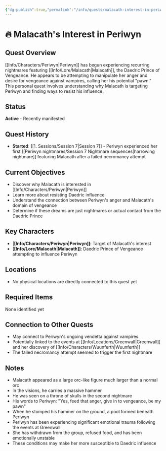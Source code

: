 ```yaml
---
{"dg-publish":true,"permalink":"/info/quests/malacath-interest-in-periwyn/"}
---
```



# 🔥 Malacath's Interest in Periwyn

## Quest Overview
[[Info/Characters/Periwyn\|Periwyn]] has begun experiencing recurring nightmares featuring [[Info/Lore/Malacath\|Malacath]], the Daedric Prince of Vengeance. He appears to be attempting to manipulate her anger and desire for vengeance against vampires, calling her his potential "pawn." This personal quest involves understanding why Malacath is targeting Periwyn and finding ways to resist his influence.

## Status
**Active** - Recently manifested

## Quest History
- **Started**: [[1. Sessions/Session 7\|Session 7]] - Periwyn experienced her first [[Periwyn nightmares/Session 7 Nightmare sequences\|harrowing nightmare]] featuring Malacath after a failed necromancy attempt

## Current Objectives
- Discover why Malacath is interested in [[Info/Characters/Periwyn\|Periwyn]]
- Learn more about resisting Daedric influence
- Understand the connection between Periwyn's anger and Malacath's domain of vengeance
- Determine if these dreams are just nightmares or actual contact from the Daedric Prince

## Key Characters
- **[[Info/Characters/Periwyn\|Periwyn]]**: Target of Malacath's interest
- **[[Info/Lore/Malacath\|Malacath]]**: Daedric Prince of Vengeance attempting to influence Periwyn

## Locations
- No physical locations are directly connected to this quest yet

## Required Items
None identified yet

## Connection to Other Quests
- May connect to Periwyn's ongoing vendetta against vampires
- Potentially linked to the events at [[Info/Locations/Greenwall\|Greenwall]] and her discovery of [[Info/Characters/Wuunferth\|Wuunferth]]
- The failed necromancy attempt seemed to trigger the first nightmare

## Notes
- Malacath appeared as a large orc-like figure much larger than a normal orc
- In the visions, he carries a massive hammer
- He was seen on a throne of skulls in the second nightmare
- His words to Periwyn: "Yes, feed that anger, give in to vengeance, be my pawn"
- When he stomped his hammer on the ground, a pool formed beneath Periwyn
- Periwyn has been experiencing significant emotional trauma following the events at Greenwall
- She has withdrawn from the group, refused food, and has been emotionally unstable
- These conditions may make her more susceptible to Daedric influence
